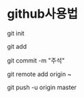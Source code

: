 # github사용법

git init

git add

git commit -m "주석"

git remote add origin ~

git push -u origin master